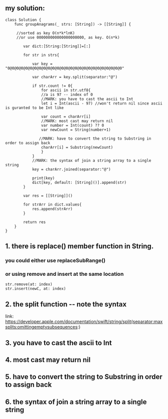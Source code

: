 ## my solution:
    class Solution {
        func groupAnagrams(_ strs: [String]) -> [[String]] {

         //sorted as key O(n*k*lnK)
         //or use 000000000000000000000, as key. O(n*k)

            var dict:[String:[String]]=[:]

            for str in strs{

                var key = "0@0@0@0@0@0@0@0@0@0@0@0@0@0@0@0@0@0@0@0@0@0@0@0@0@0"

                var charArr = key.split(separator:"@")

                if str.count != 0{
                    for ascii in str.utf8{
                    //a is 97 -- index of 0
                    //MARK: you have to cast the ascii to Int
                    let i = Int(ascii - 97) //won't return nil since ascii is guranted to be Int like

                    var count = charArr[i]
                    //MARK: most cast may return nil
                    var number = Int(count) ?? 0 
                    var newCount = String(number+1)

                   //MARK: have to convert the string to Substring in order to assign back
                    charArr[i] = Substring(newCount)
                    }
                }
                //MARK: the syntax of join a string array to a single string
                key = charArr.joined(separator:"@")

                print(key)
                dict[key, default: [String]()].append(str)
            }

            var res = [[String]]()

            for strArr in dict.values{
                res.append(strArr)
            }

            return res
        }
    }


## 1. there is replace() member function in String. 
### you could either use replaceSubRange()
### or using remove and insert at the same location
    str.remove(at: index)
    str.insert(newC, at: index)

## 2. the split function -- note the syntax
link: https://developer.apple.com/documentation/swift/string/split(separator:maxsplits:omittingemptysubsequences:)

## 3. you have to cast the ascii to Int

## 4. most cast may return nil

## 5. have to convert the string to Substring in order to assign back

## 6. the syntax of join a string array to a single string
